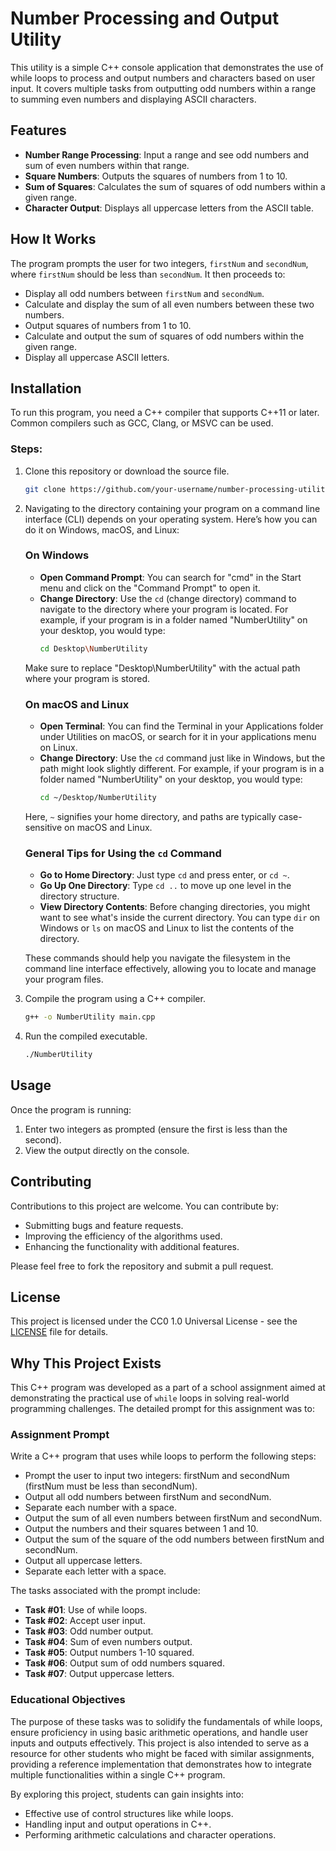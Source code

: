 # Number Processing and Output Utility

This utility is a simple C++ console application that demonstrates the use of while loops to process and output numbers and characters based on user input. It covers multiple tasks from outputting odd numbers within a range to summing even numbers and displaying ASCII characters.

## Features
- **Number Range Processing**: Input a range and see odd numbers and sum of even numbers within that range.
- **Square Numbers**: Outputs the squares of numbers from 1 to 10.
- **Sum of Squares**: Calculates the sum of squares of odd numbers within a given range.
- **Character Output**: Displays all uppercase letters from the ASCII table.

## How It Works
The program prompts the user for two integers, `firstNum` and `secondNum`, where `firstNum` should be less than `secondNum`. It then proceeds to:
- Display all odd numbers between `firstNum` and `secondNum`.
- Calculate and display the sum of all even numbers between these two numbers.
- Output squares of numbers from 1 to 10.
- Calculate and output the sum of squares of odd numbers within the given range.
- Display all uppercase ASCII letters.

## Installation
To run this program, you need a C++ compiler that supports C++11 or later. Common compilers such as GCC, Clang, or MSVC can be used.

### Steps:
1. Clone this repository or download the source file.
   ```bash
   git clone https://github.com/your-username/number-processing-utility.git
   ```
2. Navigating to the directory containing your program on a command line interface (CLI) depends on your operating system. Here’s how you can do it on Windows, macOS, and Linux:
   ### On Windows
   - **Open Command Prompt**: You can search for "cmd" in the Start menu and click on the "Command Prompt" to open it.
   - **Change Directory**: Use the `cd` (change directory) command to navigate to the directory where your program is located. For example, if your program is in a folder named "NumberUtility" on your desktop, you would type:
      ```bash
      cd Desktop\NumberUtility
      ```
   Make sure to replace "Desktop\NumberUtility" with the actual path where your program is stored.

   ### On macOS and Linux
   - **Open Terminal**: You can find the Terminal in your Applications folder under Utilities on macOS, or search for it in your applications menu on Linux.
   - **Change Directory**: Use the `cd` command just like in Windows, but the path might look slightly different. For example, if your program is in a folder named "NumberUtility" on your desktop, you would type:
      ```bash
      cd ~/Desktop/NumberUtility
      ```
   Here, `~` signifies your home directory, and paths are typically case-sensitive on macOS and Linux.

   ### General Tips for Using the `cd` Command
   - **Go to Home Directory**: Just type `cd` and press enter, or `cd ~`.
   - **Go Up One Directory**: Type `cd ..` to move up one level in the directory structure.
   - **View Directory Contents**: Before changing directories, you might want to see what's inside the current directory. You can type `dir` on Windows or `ls` on macOS and Linux to list the contents of the directory.
   
   These commands should help you navigate the filesystem in the command line interface effectively, allowing you to locate and manage your program files.
   
4. Compile the program using a C++ compiler.
   ```bash
   g++ -o NumberUtility main.cpp
   ```
5. Run the compiled executable.
   ```bash
   ./NumberUtility
   ```

## Usage
Once the program is running:
1. Enter two integers as prompted (ensure the first is less than the second).
2. View the output directly on the console.

## Contributing
Contributions to this project are welcome. You can contribute by:
- Submitting bugs and feature requests.
- Improving the efficiency of the algorithms used.
- Enhancing the functionality with additional features.

Please feel free to fork the repository and submit a pull request.

## License
This project is licensed under the CC0 1.0 Universal License - see the [LICENSE](LICENSE) file for details.

## Why This Project Exists
This C++ program was developed as a part of a school assignment aimed at demonstrating the practical use of `while` loops in solving real-world programming challenges. The detailed prompt for this assignment was to:

### Assignment Prompt
Write a C++ program that uses while loops to perform the following steps:
- Prompt the user to input two integers: firstNum and secondNum (firstNum must be less than secondNum).
- Output all odd numbers between firstNum and secondNum.
- Separate each number with a space.
- Output the sum of all even numbers between firstNum and secondNum.
- Output the numbers and their squares between 1 and 10.
- Output the sum of the square of the odd numbers between firstNum and secondNum.
- Output all uppercase letters.
- Separate each letter with a space.

The tasks associated with the prompt include:
- **Task #01**: Use of while loops.
- **Task #02**: Accept user input.
- **Task #03**: Odd number output.
- **Task #04**: Sum of even numbers output.
- **Task #05**: Output numbers 1-10 squared.
- **Task #06**: Output sum of odd numbers squared.
- **Task #07**: Output uppercase letters.

### Educational Objectives
The purpose of these tasks was to solidify the fundamentals of while loops, ensure proficiency in using basic arithmetic operations, and handle user inputs and outputs effectively. This project is also intended to serve as a resource for other students who might be faced with similar assignments, providing a reference implementation that demonstrates how to integrate multiple functionalities within a single C++ program.

By exploring this project, students can gain insights into:
- Effective use of control structures like while loops.
- Handling input and output operations in C++.
- Performing arithmetic calculations and character operations.
